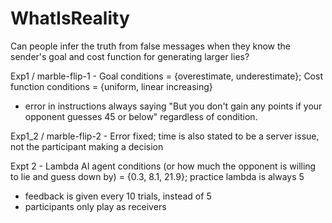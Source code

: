 # WhatIsReality

Can people infer the truth from false messages when they know the sender's goal and cost function for generating larger lies?

Exp1 / marble-flip-1 - Goal conditions = {overestimate, underestimate}; Cost function conditions = {uniform, linear increasing}
- error in instructions always saying "But you don't gain any points if your opponent guesses 45 or below" regardless of condition. 

Exp1_2 / marble-flip-2 - Error fixed; time is also stated to be a server issue, not the participant making a decision

Expt 2 - Lambda AI agent conditions (or how much the opponent is willing to lie and guess down by) = {0.3, 8.1, 21.9}; practice lambda is always 5
- feedback is given every 10 trials, instead of 5
- participants only play as receivers
